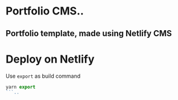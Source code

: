 # Portfolio CMS..

## Portfolio template, made using Netlify CMS

# Deploy on Netlify

Use `export` as build command

````js
yarn export
```..
````
